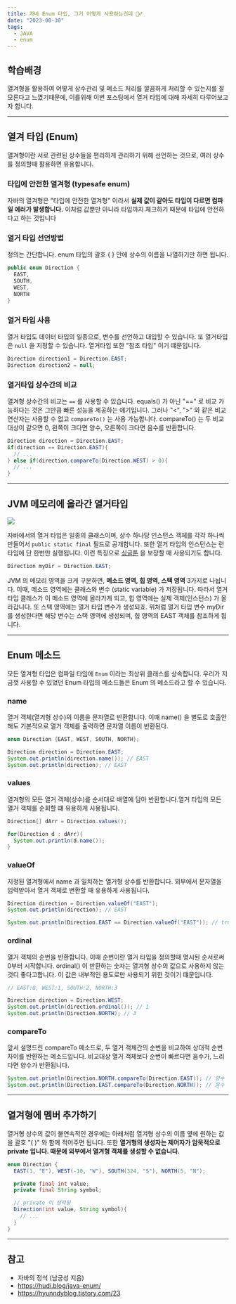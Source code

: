 ```yaml
---
title: 자바 Enum 타입, 그거 어떻게 사용하는건데 🤷‍♂️
date: "2023-08-30"
tags:
  - JAVA
  - enum
---
```


## 학습배경

열겨형을 활용하여 어떻게 상수관리 및 메소드 처리를 깔끔하게 처리할 수 있는지를 잘 모른다고 느꼈기때문에, 이를위해 이번 포스팅에서 열거 타입에 대해 자세히 다루어보고자 합니다.

---

## 열겨 타입 (Enum)

열겨형이란 서로 관련된 상수들을 편리하게 관리하기 위해 선언하는 것으로, 여러 상수를 정의할때 활용하면 유용합니다.

### 타입에 안전한 열겨형 (typesafe enum)

자바의 열겨형은 "타입에 안전한 열겨형" 이라서 **실제 값이 같아도 타입이 다르면 컴파일 에러가 발생합니다.** 이처럼 값뿐만 아니라 타입까지 체크하기 때문에 타입에 안전하다고 하는 것입니다

### 열거 타입 선언방법

정의는 간단합니다. enum 타입의 괄호 { } 안에 상수의 이름을 나열하기만 하면 됩니다.

```java
public enum Direction {
  EAST,
  SOUTH,
  WEST,
  NORTH
}
```

### 열거 타입 사용

열거 타입도 데이터 타입의 일종으로, 변수를 선언하고 대입할 수 있습니다. 또 열거타입은 `null` 을 지정할 수 있습니다. 열거타입 또한 "참조 타입" 이기 떄문입니다.

```java
Direction direction1 = Direction.EAST;
Direction direction2 = null;
```

### 열거타입 상수간의 비교

열겨형 상수간의 비교는 `==` 를 사용할 수 있습니다. equals() 가 아닌 "==" 로 비교 가능하다는 것은 그만큼 빠른 성능을 제공하는 얘기입니다. 그러나 "<", ">" 와 같은 비교연산자는 사용할 수 없고 `compareTo()` 는 사용 가능합니다. compareTo() 는 두 비교대상이 같으면 0, 왼쪽이 크다면 양수, 오른쪽이 크다면 음수를 반환합니다.

```java
Direction direction = Direction.EAST;
if(direction == Direction.EAST){
  // ...
} else if(direction.compareTo(Direction.WEST) > 0){
  // ...
}
```

---

## JVM 메모리에 올라간 열거타입

![](https://velog.velcdn.com/images/msung99/post/266d6b69-71e2-4c09-b331-ddfb79063488/image.png)

자바에서의 열거 타입은 일종의 클래스이며, 상수 하나당 인스턴스 객체를 각각 하나씩 만들어서 `public static final` 필드로 공개합니다. 또한 열거 타입의 인스턴스는 런타임에 단 한번만 실행됩니다. 이런 특징으로 [싱글톤](https://velog.io/@msung99/JAVA-%EC%9E%90%EC%9B%90%EC%9D%84-%EC%A7%81%EC%A0%91-%EB%AA%85%EC%8B%9C%ED%95%98%EC%A7%80-%EB%A7%90%EA%B3%A0-%EC%9D%98%EC%A1%B4-%EA%B0%9D%EC%B2%B4-%EC%A3%BC%EC%9E%85%EC%9D%84-%EC%82%AC%EC%9A%A9%ED%95%98%EB%9D%BC-feat.-%EC%8B%B1%EA%B8%80%ED%86%A4) 을 보장할 때 사용되기도 합니다.

```java
Direction myDir = Direction.EAST;
```

JVM 의 메모리 영역을 크게 구분하면, **메소드 영역, 힙 영역, 스택 영역** 3가지로 나뉩니다. 이때, 메소드 영역에는 클래스와 변수 (static variable) 가 저장됩니다. 따라서 열거 타입 클래스가 이 메소드 영역에 올라가게 되고, 힙 영역에는 실제 객체(인스턴스) 가 올라갑니다. 또 스택 영역에는 열거 타입 변수가 생성되죠. 위처럼 열거 타입 변수 myDir 를 생성한다면 해당 변수는 스택 영역에 생성되며, 힙 영역의 EAST 객체를 참조하게 됩니다.

---

## Enum 메소드

모든 열겨형 타입은 컴파일 타임에 `Enum` 이라는 최상위 클래스를 상속합니다. 우리가 지금껏 사용할 수 있었던 Enum 타입의 메소드들은 Enum 의 메소드라고 할 수 있습니다.

### name

열거 객체(열겨형 상수)의 이름을 문자열로 반환합니다. 이때 name() 을 별도로 호출안해도 기본적으로 열거 객체를 출력하면 문자열 이름이 반환된다.

```java
enum Direction {EAST, WEST, SOUTH, NORTH};

Direction direction = Direction.EAST;
System.out.println(direction.name()); // EAST
System.out.println(direction); // EAST
```

### values

열겨형의 모든 열거 객체(상수)를 순서대로 배열에 담아 반환합니다.열거 타입의 모든 열거 객체를 순회할 떄 유용하게 사용됩니다.

```java
Direction[] dArr = Direction.values();

for(Direction d : dArr){
  System.out.println(d.name());
}
```

### valueOf

지정된 열겨형에서 name 과 일치하는 열거형 상수를 반환합니다. 외부에서 문자열을 입력받아서 열거 객체로 변환할 때 유용하게 사용됩니다.

```java
Direction direction = Direction.valueOf("EAST");
System.out.println(direction); // EAST

System.out.println(Direction.EAST == Direction.valueOf("EAST")); // true
```

### ordinal

열거 객체의 순번을 반환합니다. 이때 순번이란 열거 타입을 정의할때 명시된 순서로써 0부터 시작합니다. ordinal() 이 반환하는 숫자는 열겨형 상수의 값으로 사용하지 않는것디 좋다고합니다. 이 값은 내부적인 용도로만 사용되기 위한 것이기 떄문입니다.

```java
// EAST:0, WEST:1, SOUTH:2, NORTH:3

Direction direction = Direction.WEST;
System.out.println(direction.ordinal()); // 1
System.out.println(Direction.NORTH); // 3
```

### compareTo

앞서 설명드린 compareTo 메소드로, 두 열거 객체간의 순번을 비교하여 상대적 순번 차이를 반환하는 메소드입니다. 비교대상 열거 객체보다 순번이 빠르다면 음수가, 느리다면 양수가 반환됩니다.

```java
System.out.println(Direction.NORTH.compareTo(Direction.EAST)); // 양수
System.out.println(Direction.EAST.compareTo(Direction.NORTH)); // 음수
```

---

## 열겨형에 멤버 추가하기

열거형 상수의 값이 불연속적인 경우에는 아래처럼 열겨형 상수의 이름 옆에 원하는 값을 괄호 "( )" 와 함께 적어주면 됩니다. 또한 **열거형의 생성자는 제어자가 암묵적으로 private 입니다. 때문에 외부에서 열겨형 객체를 생성할 수 없습니다.**

```java
enum Direction {
  EAST(1, "E"), WEST(-10, "W"), SOUTH(324, "S"), NORTH(5, "N");

  private final int value;
  private final String symbol;

  // private 이 생략됨
  Direction(int value, String symbol){
    // ...
  }
}
```

---

## 참고

- 자바의 정석 (남궁성 지음)
- https://hudi.blog/java-enum/
- https://hyunndyblog.tistory.com/23
